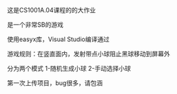 这是CS1001A.04课程的的大作业

是一个非常SB的游戏

使用easyx库，Visual Studio编译通过

游戏规则：在竖直面内，发射带点小球阻止黑球移动到屏幕外

分为两个模式
  1-随机生成小球
  2-手动选择小球

第一次上传项目，bug很多，请包涵
